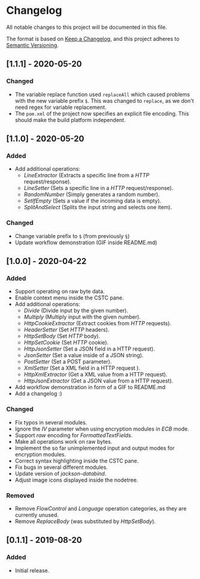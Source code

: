 # Changelog

All notable changes to this project will be documented in this file.

The format is based on [Keep a Changelog](https://keepachangelog.com/en/1.0.0/),
and this project adheres to [Semantic Versioning](https://semver.org/spec/v2.0.0.html).


## [1.1.1] - 2020-05-20

### Changed

* The variable replace function used ``replaceAll`` which caused problems with the new variable
  prefix ``$``. This was changed to ``replace``, as we don't need regex for variable replacement.
* The ``pom.xml`` of the project now specifies an explicit file encoding. This should make the build
  platform independent.


## [1.1.0] - 2020-05-20

### Added

* Add additional operations:
  * *LineExtractor* (Extracts a specific line from a *HTTP* request/response).
  * *LineSetter* (Sets a specific line in a *HTTP* request/response).
  * *RandomNumber* (Simply generates a random number).
  * *SetIfEmpty* (Sets a value if the incoming data is empty).
  * *SplitAndSelect* (Splits the input string and selects one item).

### Changed

* Change variable prefix to ``$`` (from previously ``§``)
* Update workflow demonstration (GIF inside README.md)


## [1.0.0] - 2020-04-22

### Added

* Support operating on raw byte data.
* Enable context menu inside the CSTC pane.
* Add additional operations:
  * *Divide* (Divide input by the given number).
  * *Multiply* (Multiply input with the given number).
  * *HttpCookieExtractor* (Extract cookies from *HTTP* requests).
  * *HeaderSetter* (Set *HTTP* headers).
  * *HttpSetBody* (Set *HTTP* body).
  * *HttpSetCookie* (Set *HTTP* cookie).
  * *HttpJsonSetter* (Set a JSON field in a HTTP request).
  * *JsonSetter* (Set a value inside of a JSON string).
  * *PostSetter* (Set a POST parameter).
  * *XmlSetter* (Set a XML field in a HTTP request ).
  * *HttpXmlExtractor* (Get a XML value from a HTTP request).
  * *HttpJsonExtractor* (Get a JSON value from a HTTP request).
* Add workflow demonstration in form of a GIF to README.md
* Add a changelog :)

### Changed

* Fix typos in several modules.
* Ignore the *IV* parameter when using encryption modules in *ECB* mode.
* Support *raw* encoding for *FormattedTextFields*.
* Make all operations work on raw bytes.
* Implement the so far unimplemented input and output modes for encryption modules.
* Correct syntax highlighting inside the CSTC pane.
* Fix bugs in several different modules.
* Update version of *jackson-databind*.
* Adjust image icons displayed inside the nodetree.

### Removed

* Remove *FlowControl* and *Language* operation categories, as they are currently unused.
* Remove *ReplaceBody* (was substituted by *HttpSetBody*).


## [0.1.1] - 2019-08-20

### Added

* Initial release.
